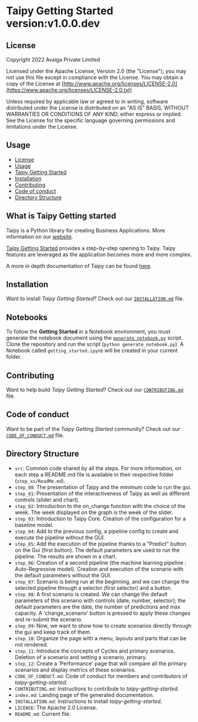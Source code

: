 # Taipy Getting Started version:v1.0.0.dev

## License
Copyright 2022 Avaiga Private Limited

Licensed under the Apache License, Version 2.0 (the "License"); you may not use this file except in compliance with
the License. You may obtain a copy of the License at
[http://www.apache.org/licenses/LICENSE-2.0](https://www.apache.org/licenses/LICENSE-2.0.txt)

Unless required by applicable law or agreed to in writing, software distributed under the License is distributed on
an "AS IS" BASIS, WITHOUT WARRANTIES OR CONDITIONS OF ANY KIND, either express or implied. See the License for the
specific language governing permissions and limitations under the License.

## Usage

- [License](#license)
- [Usage](#usage)
- [Taipy Getting Started](#what-is-taipy-getting-started)
- [Installation](#installation)
- [Contributing](#contributing)
- [Code of conduct](#code-of-conduct)
- [Directory Structure](#directory-structure)

## What is Taipy Getting started

Taipy is a Python library for creating Business Applications. More information on our [website](https://www.taipy.io).

[Taipy Getting Started](https://docs.taipy.io/getting_started/) provides a step-by-step opening to Taipy. 
Taipy features are leveraged as the application becomes more and more complex.

A more in depth documentation of Taipy can be found [here](https://docs.taipy.io).

## Installation

Want to install _Taipy Getting Started_? Check out our [`INSTALLATION.md`](INSTALLATION.md) file.

## Notebooks

To follow the **Getting Started** in a Notebook environment, you must generate the notebook document using the [`generate_notebook.py`](generate_notebook.py) script. Clone the repository and run the script (`python generate_notebook.py`). A Notebook called `getting_started.ipynb` will be created in your current folder.

## Contributing

Want to help build _Taipy Getting Started_? Check out our [`CONTRIBUTING.md`](CONTRIBUTING.md) file.

## Code of conduct

Want to be part of the _Taipy Getting Started_ community? Check out our [`CODE_OF_CONDUCT.md`](CODE_OF_CONDUCT.md) file.

## Directory Structure

- `src`: Common code shared by all the steps. For more information, on each step a README.md file is available in their
  respective folder (`step_xx/ReadMe.md`).
- `step_00`: The presentation of Taipy and the minimum code to run the gui.
- `step_01`: Presentation of the interactiveness of Taipy as well as different controls (slider and chart).
- `step_02`: Introduction to the on_change function with the choice of the week. The week displayed on the graph is 
  the week of the slider.
- `step_03`: Introduction to Taipy Core. Creation of the configuration for a baseline model.
- `step_04`: Add to the previous config, a pipeline config to create and execute the pipeline without the GUI.
- `step_05`: Add the execution of the pipeline thanks to a "Predict" button on the Gui (first button). The default 
  parameters are used to run the pipeline. The results are shown in a chart.
- `step_06`: Creation of a second pipeline (the machine learning pipeline : Auto-Regressive model). Creation and 
  execution of the scenario with the default parameters without the GUI.
- `step_07`: Scenario is being run at the beginning, and we can change the selected pipeline through a selector 
  (first selector) and a button.
- `step_08`: A first scenario is created. We can change the default parameters of this scenario with controls (date, 
  number, selector); the default parameters are the date, the number of predictions and max capacity. A 
  'change_scenario' button is pressed to apply these changes and re-submit the scenario.
- `step_09`: Now, we want to show how to create scenarios directly through the gui and keep track of them.
- `step_10`: Organize the page with a menu, layouts and parts that can be not rendered.
- `step_11`: Introduce the concepts of Cycles and primary scenarios. Deletion of a scenario and setting a scenario, 
  primary.
- `step_12`: Create a 'Performance' page that will compare all the primary scenarios and display metrics of these 
  scenarios.
- `CODE_OF_CONDUCT.md`: Code of conduct for members and contributors of _taipy-getting-started_.
- `CONTRIBUTING.md`: Instructions to contribute to _taipy-getting-started_.
- `index.md`: Landing page of the generated documentation. 
- `INSTALLATION.md`: Instructions to install _taipy-getting-started_.
- `LICENSE`: The Apache 2.0 License.
- `README.md`: Current file.
